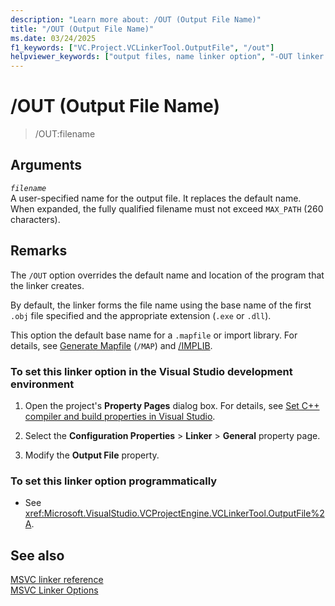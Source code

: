 ```yaml
---
description: "Learn more about: /OUT (Output File Name)"
title: "/OUT (Output File Name)"
ms.date: 03/24/2025
f1_keywords: ["VC.Project.VCLinkerTool.OutputFile", "/out"]
helpviewer_keywords: ["output files, name linker option", "-OUT linker option", "OUT linker option", "/OUT C++ linker option", "linker [C++], output files"]
---
```

# /OUT (Output File Name)

> /OUT:filename

## Arguments

*`filename`*\
A user-specified name for the output file. It replaces the default name. When expanded, the fully qualified filename must not exceed `MAX_PATH` (260 characters).

## Remarks

The `/OUT` option overrides the default name and location of the program that the linker creates.

By default, the linker forms the file name using the base name of the first `.obj` file specified and the appropriate extension (`.exe` or `.dll`).

This option the default base name for a `.mapfile` or import library. For details, see [Generate Mapfile](map-generate-mapfile.md) (`/MAP`) and [/IMPLIB](implib-name-import-library.md).

### To set this linker option in the Visual Studio development environment

1. Open the project's **Property Pages** dialog box. For details, see [Set C++ compiler and build properties in Visual Studio](../working-with-project-properties.md).

1. Select the **Configuration Properties** > **Linker** > **General** property page.

1. Modify the **Output File** property.

### To set this linker option programmatically

- See <xref:Microsoft.VisualStudio.VCProjectEngine.VCLinkerTool.OutputFile%2A>.

## See also

[MSVC linker reference](linking.md)\
[MSVC Linker Options](linker-options.md)
